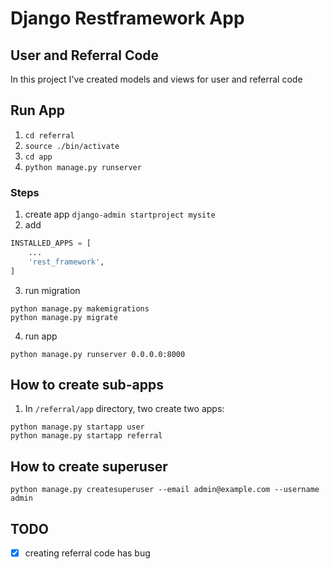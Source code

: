 # Django Restframework App

## User and Referral Code

In this project I've created models and views for user and referral code

## Run App

1. `cd referral`
2. `source ./bin/activate`
3. `cd app`
4. `python manage.py runserver`

### Steps

1. create app `django-admin startproject mysite`
2. add

```python
INSTALLED_APPS = [
    ...
    'rest_framework',
]
```

3. run migration

```shell
python manage.py makemigrations
python manage.py migrate
```

4. run app

```shell
python manage.py runserver 0.0.0.0:8000
```

## How to create sub-apps

1. In `/referral/app` directory, two create two apps:

```shell
python manage.py startapp user
python manage.py startapp referral
```

## How to create superuser

```shell
python manage.py createsuperuser --email admin@example.com --username admin
```

## TODO

-   [x] creating referral code has bug
